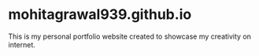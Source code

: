 # mohitagrawal939.github.io
This is my personal portfolio website created to showcase my creativity on internet.
